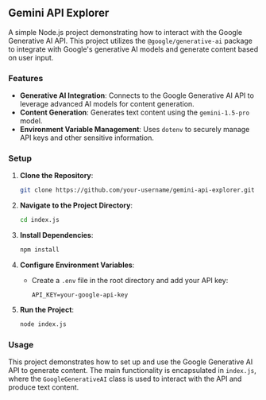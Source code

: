 ## Gemini API Explorer

A simple Node.js project demonstrating how to interact with the Google Generative AI API. This project utilizes the `@google/generative-ai` package to integrate with Google's generative AI models and generate content based on user input.

### Features

- **Generative AI Integration**: Connects to the Google Generative AI API to leverage advanced AI models for content generation.
- **Content Generation**: Generates text content using the `gemini-1.5-pro` model.
- **Environment Variable Management**: Uses `dotenv` to securely manage API keys and other sensitive information.

### Setup

1. **Clone the Repository**:
   ```bash
   git clone https://github.com/your-username/gemini-api-explorer.git
   ```

2. **Navigate to the Project Directory**:
   ```bash
   cd index.js
   ```

3. **Install Dependencies**:
   ```bash
   npm install
   ```

4. **Configure Environment Variables**:
   - Create a `.env` file in the root directory and add your API key:
     ```
     API_KEY=your-google-api-key
     ```

5. **Run the Project**:
   ```bash
   node index.js
   ```

### Usage

This project demonstrates how to set up and use the Google Generative AI API to generate content. The main functionality is encapsulated in `index.js`, where the `GoogleGenerativeAI` class is used to interact with the API and produce text content.
